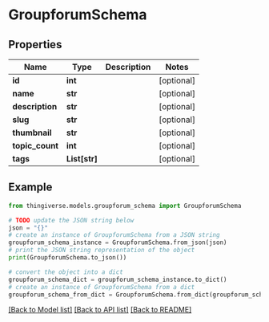 # GroupforumSchema


## Properties

Name | Type | Description | Notes
------------ | ------------- | ------------- | -------------
**id** | **int** |  | [optional] 
**name** | **str** |  | [optional] 
**description** | **str** |  | [optional] 
**slug** | **str** |  | [optional] 
**thumbnail** | **str** |  | [optional] 
**topic_count** | **int** |  | [optional] 
**tags** | **List[str]** |  | [optional] 

## Example

```python
from thingiverse.models.groupforum_schema import GroupforumSchema

# TODO update the JSON string below
json = "{}"
# create an instance of GroupforumSchema from a JSON string
groupforum_schema_instance = GroupforumSchema.from_json(json)
# print the JSON string representation of the object
print(GroupforumSchema.to_json())

# convert the object into a dict
groupforum_schema_dict = groupforum_schema_instance.to_dict()
# create an instance of GroupforumSchema from a dict
groupforum_schema_from_dict = GroupforumSchema.from_dict(groupforum_schema_dict)
```
[[Back to Model list]](../README.md#documentation-for-models) [[Back to API list]](../README.md#documentation-for-api-endpoints) [[Back to README]](../README.md)


